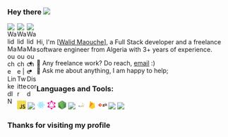 ### Hey there <img src="https://media.giphy.com/media/hvRJCLFzcasrR4ia7z/giphy.gif" width="25px">
<a href="https://www.linkedin.com/in/walid-maouche/">
  <img align="left" alt="Walid Maouche LinkedIN" width="22px" src="	https://github.com/gauravghongde/social-icons/blob/master/PNG/Color/LinkedIN.png?raw=true" />
</a>
<a href="https://twitter.com/walid__mch">
  <img align="left" alt="Walid Maouche | Twitter" width="22px" src="https://raw.githubusercontent.com/peterthehan/peterthehan/master/assets/twitter.svg" />
</a>
<a href="#">
  <img align="left" alt="Walid Maouche Discord" width="22px" src="https://raw.githubusercontent.com/peterthehan/peterthehan/master/assets/discord.svg" />
</a>

<br />
<br />
Hi, I'm [<a href="https://walidmaouche.github.io/">Walid Maouche</a>], a Full Stack developer and a freelance software engineer from Algeria with 3+ years of experience.

- 💼 Any freelance work? Do reach, [email](mailto:walidmaouche24@gmail.com) :)
- 💬 Ask me about anything, I am happy to help;

### Languages and Tools:  
<code><img height="20" src="https://raw.githubusercontent.com/github/explore/80688e429a7d4ef2fca1e82350fe8e3517d3494d/topics/javascript/javascript.png"></code>
<code><img src="https://cdn.icon-icons.com/icons2/2415/PNG/512/typescript_original_logo_icon_146317.png" height="20"/></code>
<code><img height="20" src="https://raw.githubusercontent.com/github/explore/80688e429a7d4ef2fca1e82350fe8e3517d3494d/topics/react/react.png"></code>
<code><img height="20" src="https://raw.githubusercontent.com/github/explore/5c058a388828bb5fde0bcafd4bc867b5bb3f26f3/topics/graphql/graphql.png"></code>
<code><img height="20" src="https://raw.githubusercontent.com/github/explore/80688e429a7d4ef2fca1e82350fe8e3517d3494d/topics/nodejs/nodejs.png"></code>
<code><img height="20" src="https://www.pikpng.com/pngl/b/160-1603662_aol-logo-transparent-icone-php-png-clipart.png" /></code>
<code><img height="20" src="https://raw.githubusercontent.com/github/explore/80688e429a7d4ef2fca1e82350fe8e3517d3494d/topics/mysql/mysql.png"></code>
<code><img height="20" src="https://raw.githubusercontent.com/github/explore/80688e429a7d4ef2fca1e82350fe8e3517d3494d/topics/firebase/firebase.png"></code>
<code><img height="20" src="https://raw.githubusercontent.com/github/explore/80688e429a7d4ef2fca1e82350fe8e3517d3494d/topics/git/git.png"></code>
<code><img height="20" src="https://upload.wikimedia.org/wikipedia/commons/thumb/9/91/Octicons-mark-github.svg/600px-Octicons-mark-github.svg.png" /></code>
<code><img height="20" src="https://cdn.icon-icons.com/icons2/2415/PNG/512/gitlab_original_logo_icon_146503.png" /></code>


### Thanks for visiting my profile
<br>
